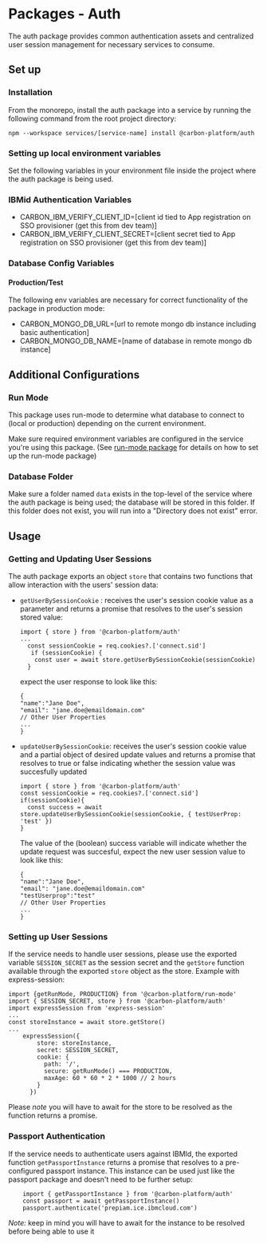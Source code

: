 # Packages - Auth

The auth package provides common authentication assets and centralized user session management for
necessary services to consume.

## Set up

### Installation

From the monorepo, install the auth package into a service by running the following command from the
root project directory:

`npm --workspace services/[service-name] install @carbon-platform/auth`

### Setting up local environment variables

Set the following variables in your environment file inside the project where the auth package is
being used.

### IBMid Authentication Variables

- CARBON_IBM_VERIFY_CLIENT_ID=[client id tied to App registration on SSO provisioner (get this from
  dev team)]
- CARBON_IBM_VERIFY_CLIENT_SECRET=[client secret tied to App registration on SSO provisioner (get
  this from dev team)]

### Database Config Variables

#### Production/Test

The following env variables are necessary for correct functionality of the package in production
mode:

- CARBON_MONGO_DB_URL=[url to remote mongo db instance including basic authentication]
- CARBON_MONGO_DB_NAME=[name of database in remote mongo db instance]

## Additional Configurations

### Run Mode

This package uses run-mode to determine what database to connect to (local or production) depending
on the current environment.

Make sure required environment variables are configured in the service you're using this package.
(See [run-mode package](./packages-run-mode.md) for details on how to set up the run-mode package)

### Database Folder

Make sure a folder named `data` exists in the top-level of the service where the auth package is
being used; the database will be stored in this folder. If this folder does not exist, you will run
into a "Directory does not exist" error.

## Usage

### Getting and Updating User Sessions

The auth package exports an object `store` that contains two functions that allow interaction with
the users' session data:

- `getUserBySessionCookie` : receives the user's session cookie value as a parameter and returns a
  promise that resolves to the user's session stored value:

  ```
  import { store } from '@carbon-platform/auth'
  ...
    const sessionCookie = req.cookies?.['connect.sid']
     if (sessionCookie) {
      const user = await store.getUserBySessionCookie(sessionCookie)
    }
  ```

  expect the user response to look like this:

  ```
  {
  "name":"Jane Doe",
  "email": "jane.doe@emaildomain.com"
  // Other User Properties
  ...
  }
  ```

- `updateUserBySessionCookie`: receives the user's session cookie value and a partial object of
  desired update values and returns a promise that resolves to true or false indicating whether the
  session value was succesfully updated

  ```
  import { store } from '@carbon-platform/auth'
  const sessionCookie = req.cookies?.['connect.sid']
  if(sessionCookie){
    const success = await store.updateUserBySessionCookie(sessionCookie, { testUserProp: 'test' })
  }
  ```

  The value of the (boolean) success variable will indicate whether the update request was
  succesful, expect the new user session value to look like this:

  ```
  {
  "name":"Jane Doe",
  "email": "jane.doe@emaildomain.com"
  "testUserprop":"test"
  // Other User Properties
  ...
  }
  ```

### Setting up User Sessions

If the service needs to handle user sessions, please use the exported variable `SESSION_SECRET` as
the session secret and the `getStore` function available through the exported `store` object as the
store. Example with express-session:

```
import {getRunMode, PRODUCTION} from '@carbon-platform/run-mode'
import { SESSION_SECRET, store } from '@carbon-platform/auth'
import expressSession from 'express-session'
...
const storeInstance = await store.getStore()
...
    expressSession({
        store: storeInstance,
        secret: SESSION_SECRET,
        cookie: {
          path: '/',
          secure: getRunMode() === PRODUCTION,
          maxAge: 60 * 60 * 2 * 1000 // 2 hours
        }
      })
```

Please _note_ you will have to await for the store to be resolved as the function returns a promise.

### Passport Authentication

If the service needs to authenticate users against IBMId, the exported function
`getPassportInstance` returns a promise that resolves to a pre-configured passport instance. This
instance can be used just like the passport package and doesn't need to be further setup:

```
    import { getPassportInstance } from '@carbon-platform/auth'
    const passport = await getPassportInstance()
    passport.authenticate('prepiam.ice.ibmcloud.com')
```

_Note:_ keep in mind you will have to await for the instance to be resolved before being able to use
it
